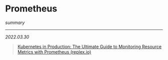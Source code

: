 # Prometheus

*summary*

---

*2022.03.30*

> [Kubernetes in Production: The Ultimate Guide to Monitoring Resource Metrics with Prometheus (replex.io)](https://www.replex.io/blog/kubernetes-in-production-the-ultimate-guide-to-monitoring-resource-metrics)